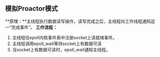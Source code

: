 ## 模拟Proactor模式
**原理：**主线程执行数据读写操作，读写完成之后，主线程向工作线程通知这一“完成事件”。
**工作流程：** 
1. 主线程往epoll内核事件表中注册socket上读就绪事件。
2. 主线程调用epoll_wait等待socket上有数据可读
3. 当socket上有数据可读时，epoll_wait通知主线程。